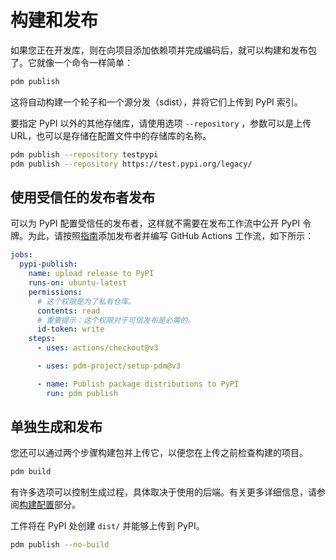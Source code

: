 # 构建和发布

如果您正在开发库，则在向项目添加依赖项并完成编码后，就可以构建和发布包了。它就像一个命令一样简单：

```bash
pdm publish
```

这将自动构建一个轮子和一个源分发（sdist），并将它们上传到 PyPI 索引。

要指定 PyPI 以外的其他存储库，请使用选项 `--repository` ，参数可以是上传 URL，也可以是存储在配置文件中的存储库的名称。

```bash
pdm publish --repository testpypi
pdm publish --repository https://test.pypi.org/legacy/
```

## 使用受信任的发布者发布

可以为 PyPI 配置受信任的发布者，这样就不需要在发布工作流中公开 PyPI 令牌。为此，请按照[指南](https://docs.pypi.org/trusted-publishers/adding-a-publisher/)添加发布者并编写 GitHub Actions 工作流，如下所示：

```yaml
jobs:
  pypi-publish:
    name: upload release to PyPI
    runs-on: ubuntu-latest
    permissions:
      # 这个权限是为了私有仓库。
      contents: read
      # 重要提示：这个权限对于可信发布是必需的。
      id-token: write
    steps:
      - uses: actions/checkout@v3

      - uses: pdm-project/setup-pdm@v3

      - name: Publish package distributions to PyPI
        run: pdm publish
```

## 单独生成和发布

您还可以通过两个步骤构建包并上传它，以便您在上传之前检查构建的项目。

```bash
pdm build
```

有许多选项可以控制生成过程，具体取决于使用的后端。有关更多详细信息，请参阅[构建配置](../reference/build.md)部分。

工件将在 PyPI 处创建 `dist/` 并能够上传到 PyPI。

```bash
pdm publish --no-build
```
